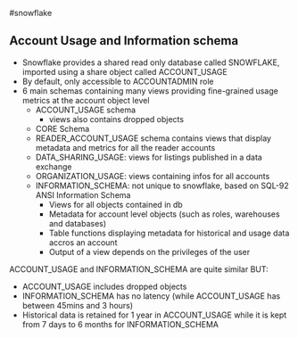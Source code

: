 #snowflake
## Account Usage and Information schema

- Snowflake provides a shared read only database called SNOWFLAKE, imported using a share object called ACCOUNT_USAGE
- By default, only accessible to ACCOUNTADMIN role
- 6 main schemas containing many views providing fine-grained usage metrics at the account object level
  - ACCOUNT_USAGE schema
    - views also contains dropped objects
  - CORE Schema
  - READER_ACCOUNT_USAGE schema contains views that display metadata and metrics for all the reader accounts
  - DATA_SHARING_USAGE: views for listings published in a data exchange
  - ORGANIZATION_USAGE: views containing infos for all accounts
  - INFORMATION_SCHEMA: not unique to snowflake, based on SQL-92 ANSI Information Schema
    - Views for all objects contained in db
    - Metadata for account level objects (such as roles, warehouses and databases)
    - Table functions displaying metadata for historical and usage data accros an account
    - Output of a view depends on the privileges of the user

ACCOUNT_USAGE and INFORMATION_SCHEMA are quite similar BUT:

- ACCOUNT_USAGE includes dropped objects
- INFORMATION_SCHEMA has no latency (while ACCOUNT_USAGE has between 45mins and 3 hours)
- Historical data is retained for 1 year in ACCOUNT_USAGE while it is kept from 7 days to 6 months for INFORMATION_SCHEMA